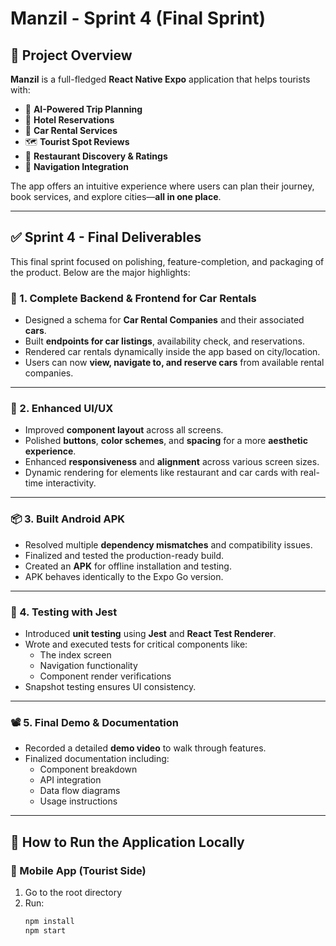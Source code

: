 # Manzil - Sprint 4 (Final Sprint)

## 📌 Project Overview  
**Manzil** is a full-fledged **React Native Expo** application that helps tourists with:

- 🧠 **AI-Powered Trip Planning**
- 🏨 **Hotel Reservations**
- 🚗 **Car Rental Services**
- 🗺️ **Tourist Spot Reviews**
- 🍴 **Restaurant Discovery & Ratings**
- 📍 **Navigation Integration**

The app offers an intuitive experience where users can plan their journey, book services, and explore cities—**all in one place**.

---

## ✅ Sprint 4 - Final Deliverables

This final sprint focused on polishing, feature-completion, and packaging of the product. Below are the major highlights:

### 🚗 1. **Complete Backend & Frontend for Car Rentals**
- Designed a schema for **Car Rental Companies** and their associated **cars**.
- Built **endpoints for car listings**, availability check, and reservations.
- Rendered car rentals dynamically inside the app based on city/location.
- Users can now **view, navigate to, and reserve cars** from available rental companies.

---

### 🎨 2. **Enhanced UI/UX**
- Improved **component layout** across all screens.
- Polished **buttons**, **color schemes**, and **spacing** for a more **aesthetic experience**.
- Enhanced **responsiveness** and **alignment** across various screen sizes.
- Dynamic rendering for elements like restaurant and car cards with real-time interactivity.

---

### 📦 3. **Built Android APK**
- Resolved multiple **dependency mismatches** and compatibility issues.
- Finalized and tested the production-ready build.
- Created an **APK** for offline installation and testing.
- APK behaves identically to the Expo Go version.

---

### 🧪 4. **Testing with Jest**
- Introduced **unit testing** using **Jest** and **React Test Renderer**.
- Wrote and executed tests for critical components like:
  - The index screen
  - Navigation functionality
  - Component render verifications
- Snapshot testing ensures UI consistency.

---

### 📽️ 5. **Final Demo & Documentation**
- Recorded a detailed **demo video** to walk through features.
- Finalized documentation including:
  - Component breakdown
  - API integration
  - Data flow diagrams
  - Usage instructions

---

## 🚀 How to Run the Application Locally

### **📱 Mobile App (Tourist Side)**

1. Go to the root directory  
2. Run:
   ```sh
   npm install
   npm start
